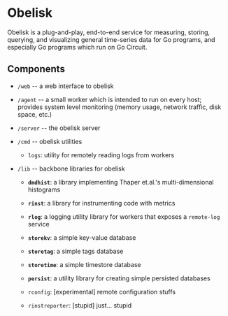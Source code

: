 # Obelisk

Obelisk is a plug-and-play, end-to-end service for measuring, storing,
querying, and visualizing general time-series data for Go programs,
and especially Go programs which run on Go Circuit.

## Components
* `/web` -- a web interface to obelisk
* `/agent` -- a small worker which is intended to run on every host; provides
  system level monitoring (memory usage, network traffic, disk space, etc.)

* `/server` -- the obelisk server

* `/cmd` -- obelisk utilities
    * `logs`: utility for remotely reading logs from workers

* `/lib` -- backbone libraries for obelisk
    * **`dmdhist`**: a library implementing Thaper et.al.'s multi-dimensional histograms
    * **`rinst`**: a library for instrumenting code with metrics
    * **`rlog`**: a logging utility library for workers that exposes a `remote-log` service

    * **`storekv`**: a simple key-value database
    * **`storetag`**: a simple tags database
    * **`storetime`**: a simple timestore database
    * **`persist`**: a utility library for creating simple persisted databases

    * `rconfig`: [experimental] remote configuration stuffs
    * `rinstreporter`: [stupid] just... stupid


